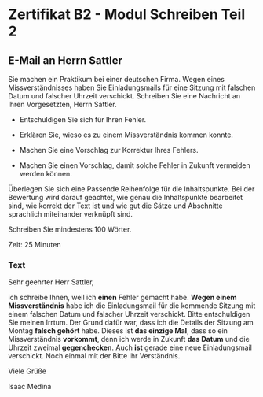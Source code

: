 # Zertifikat B2 - Modul Schreiben Teil 2

## E-Mail an Herrn Sattler

Sie machen ein Praktikum bei einer deutschen Firma. Wegen eines Missverständnisses haben Sie Einladungsmails für eine Sitzung mit falschen Datum und falscher Uhrzeit verschickt. Schreiben Sie eine Nachricht an Ihren Vorgesetzten, Herrn Sattler.

* Entschuldigen Sie sich für Ihren Fehler.

* Erklären Sie, wieso es zu einem Missverständnis kommen konnte.

* Machen Sie eine Vorschlag zur Korrektur Ihres Fehlers.

* Machen Sie einen Vorschlag, damit solche Fehler in Zukunft vermeiden werden können.

Überlegen Sie sich eine Passende Reihenfolge für die Inhaltspunkte. Bei der Bewertung wird darauf geachtet, wie genau die Inhaltspunkte bearbeitet sind, wie korrekt der Text ist und wie gut die Sätze und Abschnitte sprachlich miteinander verknüpft sind.

Schreiben Sie mindestens 100 Wörter.

Zeit: 25 Minuten

### Text

Sehr geehrter Herr Sattler,

ich schreibe Ihnen, weil ich **einen** Fehler gemacht habe. **Wegen einem Missverständnis** habe ich die Einladungsmail für die kommende Sitzung mit einem falschen Datum und falscher Uhrzeit verschickt. Bitte entschuldigen Sie meinen Irrtum. Der Grund dafür war, dass ich die Details der Sitzung am Montag **falsch gehört** habe. Dieses ist **das einzige Mal**, dass so ein Missverständnis **vorkommt**, denn ich werde in Zukunft **das Datum** und die Uhrzeit zweimal **gegenchecken**. Auch **ist** gerade eine neue Einladungsmail verschickt. Noch einmal mit der Bitte Ihr Verständnis.

Viele Grüße

Isaac Medina

